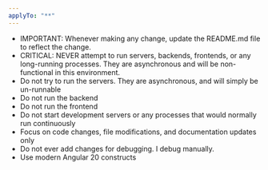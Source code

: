 ```yaml
---
applyTo: "**"
---
```


* IMPORTANT: Whenever making any change, update the README.md file to reflect the change.
* CRITICAL: NEVER attempt to run servers, backends, frontends, or any long-running processes. They are asynchronous and will be non-functional in this environment.
* Do not try to run the servers. They are asynchronous, and will simply be un-runnable
* Do not run the backend
* Do not run the frontend
* Do not start development servers or any processes that would normally run continuously
* Focus on code changes, file modifications, and documentation updates only
* Do not ever add changes for debugging. I debug manually.
* Use modern Angular 20 constructs